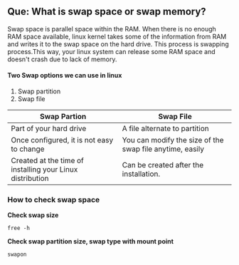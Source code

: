 ## Que: What is swap space or swap memory?

Swap space is parallel space within the RAM. 
When there is no enough RAM space available, linux kernel takes some of the information from RAM and writes it to the swap space on the hard drive.
This process is swapping process.This way, your linux system can release some RAM space and doesn't crash due to lack of memory.

#### Two Swap options we can use in linux
1. Swap partition
2. Swap file

| Swap Partion | Swap File |
|-------------|------------|
| Part of your hard drive | A file alternate to partition |
| Once configured, it is not easy to change | You can modify the size of the swap file anytime, easily |
| Created at the time of installing your Linux distribution | Can be created after the installation. |

### How to check swap space
**Check swap size**
```
free -h
```
**Check swap partition size, swap type with mount point**
```
swapon
```
